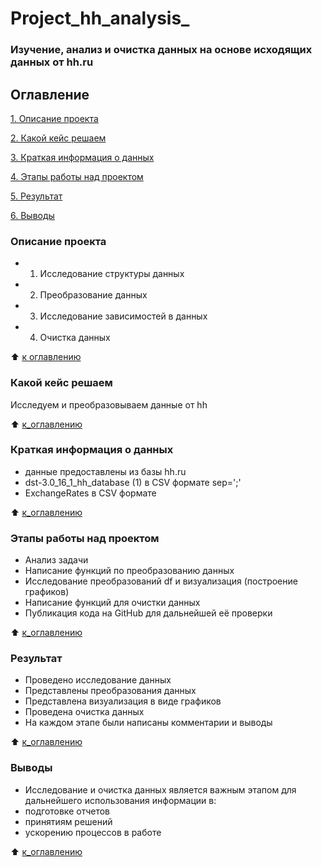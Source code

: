 # Project_hh_analysis_

### Изучение, анализ и очистка данных на основе исходящих данных от hh.ru

## Оглавление
[1. Описание проекта](https://github.com/piviki/SF_DS/tree/main/project_3/README.md#Описание-проекта)

[2. Какой кейс решаем](https://github.com/piviki/SF_DS/tree/main/project_3/README.md#Какой-кейс-решаем)

[3. Краткая информация о данных](https://github.com/piviki/SF_DS/tree/main/project_3/README.md#Краткая-информация-о-данных)

[4. Этапы работы над проектом](https://github.com/piviki/SF_DS/tree/main/project_3/README.md#Этапы-работы-над-проектом)

[5. Результат](https://github.com/piviki/SF_DS/tree/main/project_3/README.md#Результат)

[6. Выводы](https://github.com/piviki/SF_DS/tree/main/project_3/README.md#Выводы)

### Описание проекта
- 1. Исследование структуры данных
- 2. Преобразование данных
- 3. Исследование зависимостей в данных
- 4. Очистка данных

:arrow_up: [к оглавлению](https://github.com/piviki/SF_DS/tree/main/project_3#Оглавление)

### Какой кейс решаем
Исследуем и преобразовываем данные от hh

:arrow_up: [к_оглавлению](https://github.com/piviki/SF_DS/tree/main/project_3#Оглавление)

### Краткая информация о данных
- данные предоставлены из базы hh.ru
- dst-3.0_16_1_hh_database (1) в CSV формате sep=';'
- ExchangeRates в CSV формате

:arrow_up: [к_оглавлению](https://github.com/piviki/SF_DS/tree/main/project_3#Оглавление)

### Этапы работы над проектом
- Анализ задачи
- Написание функций по преобразованию данных
- Исследование преобразований df и визуализация (построение графиков)
- Написание функций для очистки данных
- Публикация кода на GitHub для дальнейшей её проверки

:arrow_up: [к_оглавлению](https://github.com/piviki/SF_DS/tree/main/project_3#Оглавление)

### Результат
- Проведено исследование данных
- Представлены преобразования данных
- Представлена визуализация в виде графиков
- Проведена очистка данных
- На каждом этапе были написаны комментарии  и выводы

:arrow_up: [к_оглавлению](https://github.com/piviki/SF_DS/tree/main/project_3#Оглавление)

### Выводы
- Исследование и очистка данных является важным этапом для дальнейшего использования информации в:
- подготовке отчетов
- принятиям решений
- ускорению процессов в работе

:arrow_up: [к_оглавлению](https://github.com/piviki/SF_DS/tree/main/project_3#Оглавление)